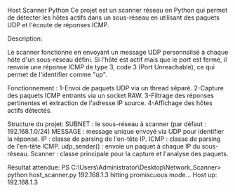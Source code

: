  Host Scanner Python
 Ce projet est un scanner réseau en Python qui permet de détecter les hôtes actifs dans un sous-réseau en utilisant des paquets UDP et l'écoute de réponses ICMP.

 Description:
 
Le scanner fonctionne en envoyant un message UDP personnalisé à chaque hôte d'un sous-réseau défini.
Si l'hôte est actif mais que le port est fermé, il renvoie une réponse ICMP de type 3, code 3 (Port Unreachable), ce qui permet de l'identifier comme "up".

Fonctionnement :
1-Envoi de paquets UDP via un thread séparé.
2-Capture des paquets ICMP entrants via un socket RAW.
3-Filtrage des réponses pertinentes et extraction de l'adresse IP source.
4-Affichage des hôtes actifs détectés.

Structure du projet:
SUBNET : le sous-réseau à scanner (par défaut : 192.168.1.0/24)
MESSAGE : message unique envoyé via UDP pour identifier la réponse.
IP : classe de parsing de l'en-tête IP.
ICMP : classe de parsing de l'en-tête ICMP.
udp_sender() : envoie un paquet à chaque IP du sous-réseau.
Scanner : classe principale pour la capture et l'analyse des paquets.

Résultat attendue:
PS C:\Users\Administrator\Desktop\Network_Scanner> python host_scanner.py 192.168.1.3
hitting promiscuous mode...
Host up: 192.168.1.3
